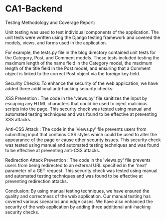 # CA1-Backend

Testing Methodology and Coverage Report:

Unit testing was used to test individual components of the application. The unit tests were written using the Django testing framework and covered the models, views, and forms used in the application.

For example, the tests.py file in the blog directory contained unit tests for the Category, Post, and Comment models. These tests included testing the maximum length of the name field in the Category model, the maximum length of the title field in the Post model, and ensuring that a Comment object is linked to the correct Post object via the foreign key field.

Security Checks:
To enhance the security of the web application, we have added three additional anti-hacking security checks:

XSS Prevention : The code in the 'views.py' file sanitizes the input by escaping any HTML characters that could be used to inject malicious scripts into the page. This security check was tested using manual and automated testing techniques and was found to be effective at preventing XSS attacks.

Anti-CSS Attack : The code in the 'views.py' file prevents users from submitting input that contains CSS styles which could be used to alter the appearance of the page or cause other security issues. This security check was tested using manual and automated testing techniques and was found to be effective at preventing anti-CSS attacks.

Redirection Attack Prevention : The code in the 'views.py' file prevents users from being redirected to an external URL specified in the 'next' parameter of a GET request. This security check was tested using manual and automated testing techniques and was found to be effective at preventing redirection attacks.

Conclusion:
By using manual testing techniques, we have ensured the quality and correctness of the web application. Our manual testing has covered various scenarios and edge cases. We have also enhanced the security of the web application by adding three additional anti-hacking security checks.
